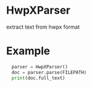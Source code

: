 # HwpXParser
extract text from hwpx format


# Example
```python
  parser = HwpXParser()
  doc = parser.parse(FILEPATH)
  print(doc.full_text)
```

